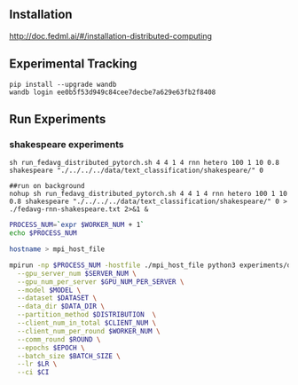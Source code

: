 ## Installation
http://doc.fedml.ai/#/installation-distributed-computing

## Experimental Tracking
```
pip install --upgrade wandb
wandb login ee0b5f53d949c84cee7decbe7a629e63fb2f8408
```

## Run Experiments


### shakespeare experiments
```
sh run_fedavg_distributed_pytorch.sh 4 4 1 4 rnn hetero 100 1 10 0.8 shakespeare "./../../../data/text_classification/shakespeare/" 0

##run on background
nohup sh run_fedavg_distributed_pytorch.sh 4 4 1 4 rnn hetero 100 1 10 0.8 shakespeare "./../../../data/text_classification/shakespeare/" 0 > ./fedavg-rnn-shakespeare.txt 2>&1 &
```

```bash
PROCESS_NUM=`expr $WORKER_NUM + 1`
echo $PROCESS_NUM

hostname > mpi_host_file

mpirun -np $PROCESS_NUM -hostfile ./mpi_host_file python3 experiments/distributed/text_classification/main_fedavg.py \
  --gpu_server_num $SERVER_NUM \
  --gpu_num_per_server $GPU_NUM_PER_SERVER \
  --model $MODEL \
  --dataset $DATASET \
  --data_dir $DATA_DIR \
  --partition_method $DISTRIBUTION  \
  --client_num_in_total $CLIENT_NUM \
  --client_num_per_round $WORKER_NUM \
  --comm_round $ROUND \
  --epochs $EPOCH \
  --batch_size $BATCH_SIZE \
  --lr $LR \
  --ci $CI
```
